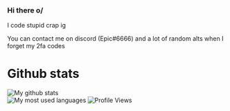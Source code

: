 ### Hi there o/
I code stupid crap ig

You can contact me on discord (Epic#6666) and a lot of random alts when I forget my 2fa codes

# Github stats
![My github stats](https://github-readme-stats.vercel.app/api?username=tag-epic&count_private=true&theme=radical)  
![My most used languages](https://github-readme-stats.vercel.app/api/top-langs/?username=tag-epic&theme=radical)
![Profile Views](https://komarev.com/ghpvc/?username=tag-epic)
